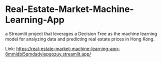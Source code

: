 # Real-Estate-Market-Machine-Learning-App
a Streamlit project that leverages a Decision Tree as the machine learning model for analyzing data and predicting real estate prices in Hong Kong.


Link: https://real-estate-market-machine-learning-app-8mmldbi5qmdadyiepgozuy.streamlit.app/
